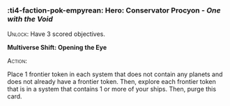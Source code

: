 ### :ti4-faction-pok-empyrean: **Hero**: Conservator Procyon - _One with the Void_

<span style="font-variant:small-caps;">Unlock</span>: Have 3 scored objectives.

**Multiverse Shift: Opening the Eye**

<span style="font-variant:small-caps;">Action</span>:

Place 1 frontier token in each system that does not contain any planets and does not already have a frontier token. Then, explore each frontier token that is in a system that contains 1 or more of your ships. Then, purge this card.

